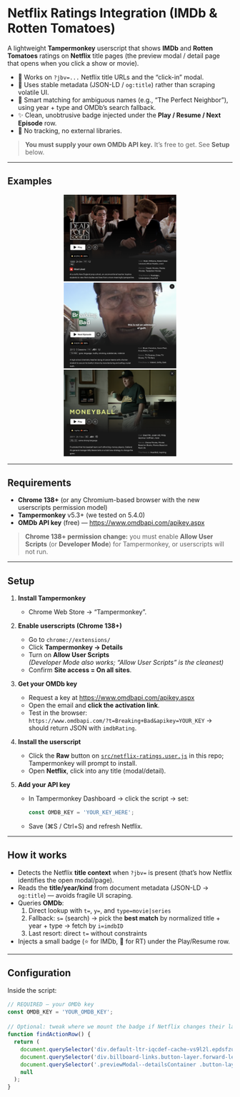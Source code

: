 # Netflix Ratings Integration (IMDb & Rotten Tomatoes) 
A lightweight **Tampermonkey** userscript that shows **IMDb** and **Rotten Tomatoes** ratings on **Netflix** title pages (the preview modal / detail page that opens when you click a show or movie).

- 🚀 Works on `?jbv=...` Netflix title URLs and the “click-in” modal.
- 🔎 Uses stable metadata (JSON-LD / `og:title`) rather than scraping volatile UI.
- 🎯 Smart matching for ambiguous names (e.g., “The Perfect Neighbor”), using year + type and OMDb’s search fallback.
- ✨ Clean, unobtrusive badge injected under the **Play / Resume / Next Episode** row.
- 🔐 No tracking, no external libraries.

> **You must supply your own OMDb API key.** It’s free to get. See **Setup** below.

---

## Examples

<p align="center">
  <img src="documents/deadpoets.png" alt="Dead Poets Example" width="50%" />
  <img src="documents/breakingbad.png" alt="Breaking Bad Example" width="50%" />
  <img src="documents/moneyball.png" alt="Moneyball Example" width="50%" />
</p>

---

## Requirements

- **Chrome 138+** (or any Chromium-based browser with the new userscripts permission model)
- **Tampermonkey** v5.3+ (we tested on 5.4.0)
- **OMDb API key** (free) — https://www.omdbapi.com/apikey.aspx

> **Chrome 138+ permission change:** you must enable **Allow User Scripts** (or **Developer Mode**) for Tampermonkey, or userscripts will not run.

---

## Setup

1. **Install Tampermonkey**
   - Chrome Web Store → “Tampermonkey”.

2. **Enable userscripts (Chrome 138+)**
   - Go to `chrome://extensions/`
   - Click **Tampermonkey → Details**
   - Turn on **Allow User Scripts**  
     *(Developer Mode also works; “Allow User Scripts” is the cleanest)*
   - Confirm **Site access = On all sites**.

3. **Get your OMDb key**
   - Request a key at https://www.omdbapi.com/apikey.aspx
   - Open the email and **click the activation link**.
   - Test in the browser:  
     `https://www.omdbapi.com/?t=Breaking+Bad&apikey=YOUR_KEY` → should return JSON with `imdbRating`.

4. **Install the userscript**
   - Click the **Raw** button on [`src/netflix-ratings.user.js`](src/netflix-ratings.user.js) in this repo; Tampermonkey will prompt to install.
   - Open **Netflix**, click into any title (modal/detail).

5. **Add your API key**
   - In Tampermonkey Dashboard → click the script → set:
     ```js
     const OMDB_KEY = 'YOUR_KEY_HERE';
     ```
   - Save (⌘S / Ctrl+S) and refresh Netflix.

---

## How it works

- Detects the Netflix **title context** when `?jbv=` is present (that’s how Netflix identifies the open modal/page).
- Reads the **title/year/kind** from document metadata (JSON-LD → `og:title`) — avoids fragile UI scraping.
- Queries **OMDb**:
  1) Direct lookup with `t=`, `y=`, and `type=movie|series`  
  2) Fallback: `s=` (search) → pick the **best match** by normalized title + year + type → fetch by `i=imdbID`  
  3) Last resort: direct `t=` without constraints  
- Injects a small badge (⭐ for IMDb, 🍅 for RT) under the Play/Resume row.

---

## Configuration

Inside the script:

```js
// REQUIRED — your OMDb key
const OMDB_KEY = 'YOUR_OMDB_KEY';

// Optional: tweak where we mount the badge if Netflix changes their layout
function findActionRow() {
  return (
    document.querySelector('div.default-ltr-iqcdef-cache-vs9l2l.epdsfzu0') ||
    document.querySelector('div.billboard-links.button-layer.forward-leaning') ||
    document.querySelector('.previewModal--detailsContainer .button-layer') ||
    null
  );
} 
